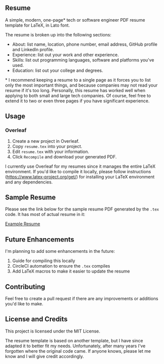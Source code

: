 ## Resume

A simple, modern, one-page* tech or software engineer PDF resume template for LaTeX, in Lato font.

The resume is broken up into the following sections:

* About: list name, location, phone number, email address, GitHub profile and LinkedIn profile.
* Experience: list out your work and other experience.
* Skills: list out programming languages, software and platforms you've used.
* Education: list out your college and degrees.

\* I recommend keeping a resume to a single page as it forces you to list only the most important things, and because companies may not read your resume if it's too long. Personally, this resume has worked well when applying to both small and large tech companies. Of course, feel free to extend it to two or even three pages if you have significant experience.

## Usage

### Overleaf

1. Create a new project in Overleaf.
2. Copy `resume.tex` into your project.
3. Edit `resume.tex` with your information.
4. Click `Recompile` and download your generated PDF.

I currently use Overleaf for my resumes since it manages the entire LaTeX environment. If you'd like to compile it locally, please follow instructions (https://www.latex-project.org/get/) for installing your LaTeX environment and any dependencies.

## Sample Resume

Please see the link below for the sample resume PDF generated by the `.tex` code. It has most of actual resume in it:

[Example Resume](https://github.com/dphang/resume/blob/master/resume-example.pdf)

## Future Enhancements

I'm planning to add some enhancements in the future:

1. Guide for compiling this locally
2. CircleCI automation to ensure the `.tex` compiles
3. Add LaTeX macros to make it easier to update the resume

## Contributing

Feel free to create a pull request if there are any improvements or additions you'd like to make.

## License and Credits

This project is licensed under the MIT License.

The resume template is based on another template, but I have since adapted it to better fit my needs. Unfortunately, after many years I've forgotten where the original code came. If anyone knows, please let me know and I will give credit accordingly.
